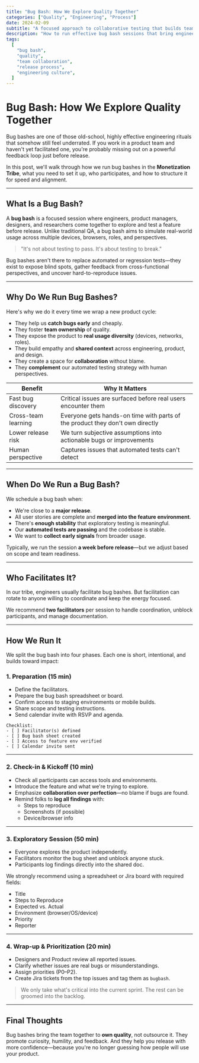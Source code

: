 ```yaml
---
title: "Bug Bash: How We Explore Quality Together"
categories: ["Quality", "Engineering", "Process"]
date: 2024-02-09
subtitle: "A focused approach to collaborative testing that builds team ownership of quality before release"
description: "How to run effective bug bash sessions that bring engineering, product, and design together to explore quality through cross-functional collaboration and real-world testing scenarios."
tags:
  [
    "bug bash",
    "quality",
    "team collaboration",
    "release process",
    "engineering culture",
  ]
---
```


# Bug Bash: How We Explore Quality Together

Bug bashes are one of those old-school, highly effective engineering rituals that somehow still feel underrated. If you work in a product team and haven't yet facilitated one, you're probably missing out on a powerful feedback loop just before release.

In this post, we'll walk through how we run bug bashes in the **Monetization Tribe**, what you need to set it up, who participates, and how to structure it for speed and alignment.

---

## What Is a Bug Bash?

A **bug bash** is a focused session where engineers, product managers, designers, and researchers come together to explore and test a feature before release. Unlike traditional QA, a bug bash aims to simulate real-world usage across multiple devices, browsers, roles, and perspectives.

> "It's not about testing to pass. It's about testing to break."

Bug bashes aren't there to replace automated or regression tests—they exist to expose blind spots, gather feedback from cross-functional perspectives, and uncover hard-to-reproduce issues.

---

## Why Do We Run Bug Bashes?

Here's why we do it every time we wrap a new product cycle:

- They help us **catch bugs early** and cheaply.
- They foster **team ownership** of quality.
- They expose the product to **real usage diversity** (devices, networks, roles).
- They build empathy and **shared context** across engineering, product, and design.
- They create a space for **collaboration** without blame.
- They **complement** our automated testing strategy with human perspectives.

| Benefit             | Why It Matters                                                                |
| ------------------- | ----------------------------------------------------------------------------- |
| Fast bug discovery  | Critical issues are surfaced before real users encounter them                 |
| Cross-team learning | Everyone gets hands-on time with parts of the product they don't own directly |
| Lower release risk  | We turn subjective assumptions into actionable bugs or improvements           |
| Human perspective   | Captures issues that automated tests can't detect                             |

---

## When Do We Run a Bug Bash?

We schedule a bug bash when:

- We're close to a **major release**.
- All user stories are complete and **merged into the feature environment**.
- There's **enough stability** that exploratory testing is meaningful.
- Our **automated tests are passing** and the codebase is stable.
- We want to **collect early signals** from broader usage.

Typically, we run the session **a week before release**—but we adjust based on scope and team readiness.

---

## Who Facilitates It?

In our tribe, engineers usually facilitate bug bashes. But facilitation can rotate to anyone willing to coordinate and keep the energy focused.

We recommend **two facilitators** per session to handle coordination, unblock participants, and manage documentation.

---

## How We Run It

We split the bug bash into four phases. Each one is short, intentional, and builds toward impact:

### 1. Preparation (15 min)

- Define the facilitators.
- Prepare the bug bash spreadsheet or board.
- Confirm access to staging environments or mobile builds.
- Share scope and testing instructions.
- Send calendar invite with RSVP and agenda.

```text
Checklist:
- [ ] Facilitator(s) defined
- [ ] Bug bash sheet created
- [ ] Access to feature env verified
- [ ] Calendar invite sent
```

---

### 2. Check-in & Kickoff (10 min)

- Check all participants can access tools and environments.
- Introduce the feature and what we're trying to explore.
- Emphasize **collaboration over perfection**—no blame if bugs are found.
- Remind folks to **log all findings** with:
  - Steps to reproduce
  - Screenshots (if possible)
  - Device/browser info

---

### 3. Exploratory Session (50 min)

- Everyone explores the product independently.
- Facilitators monitor the bug sheet and unblock anyone stuck.
- Participants log findings directly into the shared doc.

We strongly recommend using a spreadsheet or Jira board with required fields:

- Title
- Steps to Reproduce
- Expected vs. Actual
- Environment (browser/OS/device)
- Priority
- Reporter

---

### 4. Wrap-up & Prioritization (20 min)

- Designers and Product review all reported issues.
- Clarify whether issues are real bugs or misunderstandings.
- Assign priorities (P0–P2).
- Create Jira tickets from the top issues and tag them as `bugbash`.

> We only take what's critical into the current sprint.
> The rest can be groomed into the backlog.

---

## Final Thoughts

Bug bashes bring the team together to **own quality**, not outsource it. They promote curiosity, humility, and feedback. And they help you release with more confidence—because you're no longer guessing how people will use your product.
